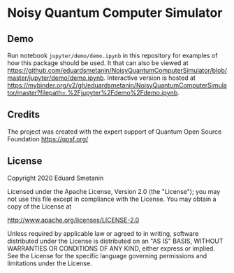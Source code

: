 # Noisy Quantum Computer Simulator

## Demo
Run notebook `jupyter/demo/demo.ipynb` in this repository for examples of how this package should be used. It that can also be viewed at https://github.com/eduardsmetanin/NoisyQuantumComputerSimulator/blob/master/jupyter/demo/demo.ipynb. Interactive version is hosted at https://mybinder.org/v2/gh/eduardsmetanin/NoisyQuantumComputerSimulator/master?filepath=.%2Fjupyter%2Fdemo%2Fdemo.ipynb.

## Credits
The project was created with the expert support of Quantum Open Source Foundation https://qosf.org/

## License
Copyright 2020 Eduard Smetanin

Licensed under the Apache License, Version 2.0 (the "License");
you may not use this file except in compliance with the License.
You may obtain a copy of the License at

http://www.apache.org/licenses/LICENSE-2.0

Unless required by applicable law or agreed to in writing, software
distributed under the License is distributed on an "AS IS" BASIS,
WITHOUT WARRANTIES OR CONDITIONS OF ANY KIND, either express or implied.
See the License for the specific language governing permissions and
limitations under the License.
